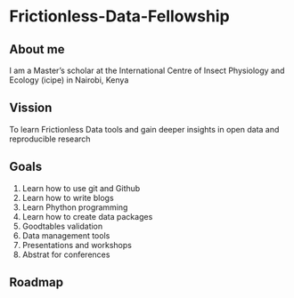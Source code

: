 # Frictionless-Data-Fellowship
## About me
I am a Master’s scholar at the International Centre of Insect Physiology and Ecology (icipe) in Nairobi, Kenya
## Vission
To learn Frictionless Data tools and gain deeper insights in open data and reproducible research
## Goals
1. Learn how to use git and Github
2. Learn how to write blogs
3. Learn Phython programming
4. Learn how to create data packages
5. Goodtables validation
6. Data management tools
7. Presentations and workshops
8. Abstrat for conferences
## Roadmap
